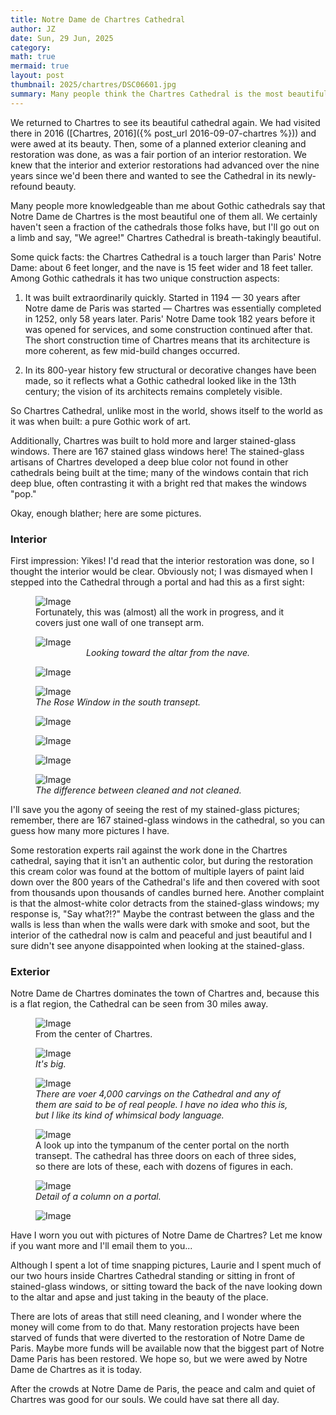 ```yaml
---
title: Notre Dame de Chartres Cathedral
author: JZ
date: Sun, 29 Jun, 2025
category: 
math: true
mermaid: true
layout: post
thumbnail: 2025/chartres/DSC06601.jpg
summary: Many people think the Chartres Cathedral is the most beautiful Gothic cathedral anywhere in the world. Who are we to argue? Come see it with us.
---  
```

We returned to Chartres to see its beautiful cathedral again. We had visited there in 2016 ([Chartres, 2016]({% post_url 2016-09-07-chartres %})) and were awed at its beauty. Then, some of a planned exterior cleaning and restoration was done, as was a fair portion of an interior restoration. We knew that the interior and exterior restorations had advanced over the nine years since we'd been there and wanted to see the Cathedral in its newly-refound beauty. 

Many people more knowledgeable than me about Gothic cathedrals say that Notre Dame de Chartres is the most beautiful one of them all. We certainly haven't seen a fraction of the cathedrals those folks have, but I'll go out on a limb and say, "We agree!" Chartres Cathedral is breath-takingly beautiful.

Some quick facts: the Chartres Cathedral is a touch larger than Paris' Notre Dame: about 6 feet longer, and the nave is 15 feet wider and 18 feet taller. Among Gothic cathedrals it has two unique construction aspects: 

1. It was built extraordinarily quickly. Started in 1194&nbsp;&mdash;&nbsp;30 years after Notre dame de Paris was started&nbsp;&mdash;&nbsp;Chartres was essentially completed in 1252, only 58 years later. Paris' Notre Dame took 182 years before it was opened for services, and some construction continued after that. The short construction time of Chartres means that its architecture is more coherent, as few mid-build changes occurred.

2. In its 800-year history few structural or decorative changes have been made, so it reflects what a Gothic cathedral looked like in the 13th century; the vision of its architects remains completely visible.

So Chartres Cathedral, unlike most in the world, shows itself to the world as it was when built: a pure Gothic work of art.

Additionally, Chartres was built to hold more and larger stained-glass windows. There are 167 stained glass windows here! The stained-glass artisans of Chartres developed a deep blue color not found in other cathedrals being built at the time; many of the windows contain that rich deep blue, often contrasting it with a bright red that makes the windows "pop."

Okay, enough blather; here are some pictures. 
<h3>Interior</h3>

First impression: Yikes! I'd read that the interior restoration was done, so I thought the interior would be clear. Obviously not; I was dismayed when I stepped into the Cathedral through a portal and had this as a first sight:

<figure>
    <img class='landscape' src="{{ "2025/chartres/DSC06628.jpg" | prepend: site.imageurl | prepend: site.baseurl  }}" alt="Image" />
    <figcaption class='wide'>Fortunately, this was (almost) all the work in progress, and it covers just one wall of one transept arm.</figcaption>
</figure>

<figure>
    <img class='portrait' src="{{ "2025/chartres/DSC06677.jpg" | prepend: site.imageurl | prepend: site.baseurl  }}" alt="Image" />
    <figcaption style='text-align: center;' ><em>Looking toward the altar from the nave.</em></figcaption>
</figure>

<figure>
    <img class='portrait' src="{{ "2025/chartres/DSC06629.jpg" | prepend: site.imageurl | prepend: site.baseurl  }}" alt="Image" />
    <figcaption class='center' ><em></em></figcaption>
</figure>

<figure>
    <img class='portrait' src="{{ "2025/chartres/DSC06630.jpg" | prepend: site.imageurl | prepend: site.baseurl  }}" alt="Image" />
    <figcaption class='center' ><em>The Rose Window in the south transept.</em></figcaption>
</figure>
<figure>
    <img class='portrait' src="{{ "2025/chartres/DSC06632.jpg" | prepend: site.imageurl | prepend: site.baseurl  }}" alt="Image" />
    <figcaption class='center' ><em></em></figcaption>
</figure>

<figure>
    <img class='portrait' src="{{ "2025/chartres/DSC06640.jpg" | prepend: site.imageurl | prepend: site.baseurl  }}" alt="Image" />
    <figcaption class='center' ><em></em></figcaption>
</figure>

<figure>
    <img class='portrait' src="{{ "2025/chartres/DSC06637.jpg" | prepend: site.imageurl | prepend: site.baseurl  }}" alt="Image" />
    <figcaption class='center' ><em></em></figcaption>
</figure>
<figure>
    <img class='portrait' src="{{ "2025/chartres/DSC06681.jpg" | prepend: site.imageurl | prepend: site.baseurl  }}" alt="Image" />
    <figcaption class='center' ><em>The difference between cleaned and not cleaned. </em></figcaption>
</figure>

I'll save you the agony of seeing the rest of my stained-glass pictures; remember, there are 167 stained-glass windows in the cathedral, so you can guess how many more pictures I have.

Some restoration experts rail against the work done in the Chartres cathedral, saying that it isn't an authentic color, but during the restoration this cream color was found at the bottom of multiple layers of paint laid down over the 800 years of the Cathedral's life and then covered with soot from thousands upon thousands of candles burned here. Another complaint is that the almost-white color detracts from the stained-glass windows; my response is, "Say what?!?" Maybe the contrast between the glass and the walls is less than when the walls were dark with smoke and soot, but the interior of the cathedral now is calm and peaceful and just beautiful and I sure didn't see anyone disappointed when looking at the stained-glass.

<H3>Exterior</h3>
Notre Dame de Chartres dominates the town of Chartres and, because this is a flat region, the Cathedral can be seen from 30 miles away.
<figure>
    <img class='portrait' src="{{ "2025/chartres/DSC06600.jpg" | prepend: site.imageurl | prepend: site.baseurl  }}" alt="Image" />
    <figcaption class='center'>From the center of Chartres.</figcaption>
</figure>

<figure>
    <img class='portrait' src="{{ "2025/chartres/DSC06601.jpg" | prepend: site.imageurl | prepend: site.baseurl  }}" alt="Image" />
    <figcaption class='center' ><em>It's big.</em></figcaption>
</figure>

<figure>
    <img class='portrait' src="{{ "2025/chartres/DSC06609.jpg" | prepend: site.imageurl | prepend: site.baseurl  }}" alt="Image" />
    <figcaption class='wide' ><em>There are voer 4,000 carvings on the Cathedral and any of them are said to be of real people. I have no idea who this is, but I like its kind of whimsical body language.</em></figcaption>
</figure>

<figure>
    <img class='landscape' src="{{ "2025/chartres/DSC06621.jpg" | prepend: site.imageurl | prepend: site.baseurl  }}" alt="Image" />
    <figcaption class='wide'>A look up into the tympanum of the center portal on the north transept. The cathedral has three doors on each of three sides, so there are lots of these, each with dozens of figures in each. </figcaption>
</figure>

<figure>
    <img class='landscape' src="{{ "2025/chartres/DSC06623.jpg" | prepend: site.imageurl | prepend: site.baseurl  }}" alt="Image" />
    <figcaption class='wide'><em>Detail of a column on a portal.</EM></figcaption>
</figure>

<figure>
    <img class='portrait' src="{{ "2025/chartres/DSC06626.jpg" | prepend: site.imageurl | prepend: site.baseurl  }}" alt="Image" />
    <figcaption class='wide'></figcaption>
</figure>

Have I worn you out with pictures of Notre Dame de Chartres? Let me know if you want more and I'll email them to you...

Although I spent a lot of time snapping pictures, Laurie and I spent much of our two hours inside Chartres Cathedral standing or sitting in front of stained-glass windows, or sitting toward the back of the nave looking down to the altar and apse and just taking in the beauty of the place. 

There are lots of areas that still need cleaning, and I wonder where the money will come from to do that. Many restoration projects have been starved of funds that were diverted to the restoration of Notre Dame de Paris. Maybe more funds will be available now that the biggest part of Notre Dame Paris has been restored. We hope so, but we were awed by Notre Dame de Chartres as it is today. 

After the crowds at Notre Dame de Paris, the peace and calm and quiet of Chartres was good for our souls. We could have sat there all day.